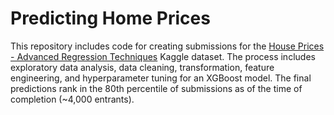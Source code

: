 # Predicting Home Prices

This repository includes code for creating submissions for the [House Prices - Advanced Regression Techniques](https://www.kaggle.com/competitions/house-prices-advanced-regression-techniques) Kaggle dataset. The process includes exploratory data analysis, data cleaning, transformation, feature engineering, and hyperparameter tuning for an XGBoost model. The final predictions rank in the 80th percentile of submissions as of the time of completion (~4,000 entrants).
